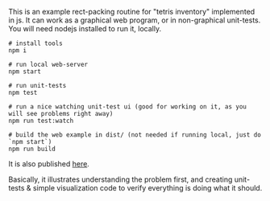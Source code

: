 This is an example rect-packing routine for "tetris inventory" implemented in js. It can work as a graphical web program, or in non-graphical unit-tests. You will need nodejs installed to run it, locally.

```
# install tools
npm i

# run local web-server
npm start

# run unit-tests
npm test

# run a nice watching unit-test ui (good for working on it, as you will see problems right away)
npm run test:watch

# build the web example in dist/ (not needed if running local, just do `npm start`)
npm run build
```

It is also published [here](http://konsumer.js.org/rectpack/).


Basically, it illustrates understanding the problem first, and creating unit-tests & simple visualization code to verify everything is doing what it should.
